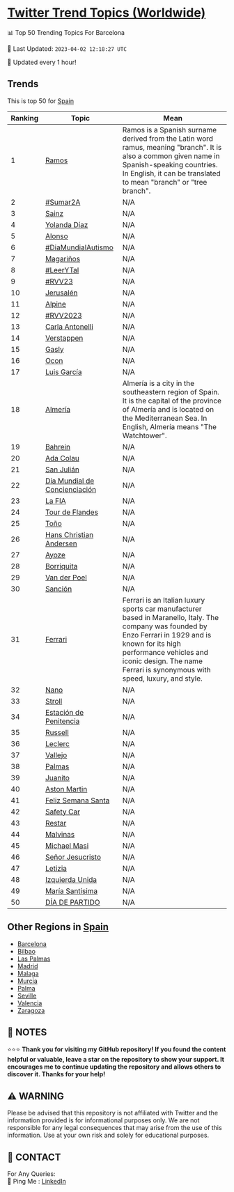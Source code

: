 [Twitter Trend Topics (Worldwide)](https://github.com/ErcinDedeoglu/Twitter-Trend-Topics)
==========


📊 Top 50 Trending Topics For Barcelona

📆 Last Updated: `2023-04-02 12:18:27 UTC`

🔧 Updated every 1 hour!


## Trends

This is top 50 for [Spain](</Spain>)

| Ranking | Topic | Mean |
| ------- | ------------ | ------------ |
| 1 | [Ramos](http://twitter.com/search?q=Ramos) | Ramos is a Spanish surname derived from the Latin word ramus, meaning "branch". It is also a common given name in Spanish-speaking countries. In English, it can be translated to mean "branch" or "tree branch". |
| 2 | [#Sumar2A](http://twitter.com/search?q=%23Sumar2A) | N/A |
| 3 | [Sainz](http://twitter.com/search?q=Sainz) | N/A |
| 4 | [Yolanda Díaz](http://twitter.com/search?q=Yolanda+D%c3%adaz) | N/A |
| 5 | [Alonso](http://twitter.com/search?q=Alonso) | N/A |
| 6 | [#DiaMundialAutismo](http://twitter.com/search?q=%23DiaMundialAutismo) | N/A |
| 7 | [Magariños](http://twitter.com/search?q=Magari%c3%b1os) | N/A |
| 8 | [#LeerYTal](http://twitter.com/search?q=%23LeerYTal) | N/A |
| 9 | [#RVV23](http://twitter.com/search?q=%23RVV23) | N/A |
| 10 | [Jerusalén](http://twitter.com/search?q=Jerusal%c3%a9n) | N/A |
| 11 | [Alpine](http://twitter.com/search?q=Alpine) | N/A |
| 12 | [#RVV2023](http://twitter.com/search?q=%23RVV2023) | N/A |
| 13 | [Carla Antonelli](http://twitter.com/search?q=Carla+Antonelli) | N/A |
| 14 | [Verstappen](http://twitter.com/search?q=Verstappen) | N/A |
| 15 | [Gasly](http://twitter.com/search?q=Gasly) | N/A |
| 16 | [Ocon](http://twitter.com/search?q=Ocon) | N/A |
| 17 | [Luis García](http://twitter.com/search?q=Luis+Garc%c3%ada) | N/A |
| 18 | [Almería](http://twitter.com/search?q=Almer%c3%ada) | Almería is a city in the southeastern region of Spain. It is the capital of the province of Almería and is located on the Mediterranean Sea. In English, Almería means "The Watchtower". |
| 19 | [Bahrein](http://twitter.com/search?q=Bahrein) | N/A |
| 20 | [Ada Colau](http://twitter.com/search?q=Ada+Colau) | N/A |
| 21 | [San Julián](http://twitter.com/search?q=San+Juli%c3%a1n) | N/A |
| 22 | [Día Mundial de Concienciación](http://twitter.com/search?q=D%c3%ada+Mundial+de+Concienciaci%c3%b3n) | N/A |
| 23 | [La FIA](http://twitter.com/search?q=La+FIA) | N/A |
| 24 | [Tour de Flandes](http://twitter.com/search?q=Tour+de+Flandes) | N/A |
| 25 | [Toño](http://twitter.com/search?q=To%c3%b1o) | N/A |
| 26 | [Hans Christian Andersen](http://twitter.com/search?q=Hans+Christian+Andersen) | N/A |
| 27 | [Ayoze](http://twitter.com/search?q=Ayoze) | N/A |
| 28 | [Borriquita](http://twitter.com/search?q=Borriquita) | N/A |
| 29 | [Van der Poel](http://twitter.com/search?q=Van+der+Poel) | N/A |
| 30 | [Sanción](http://twitter.com/search?q=Sanci%c3%b3n) | N/A |
| 31 | [Ferrari](http://twitter.com/search?q=Ferrari) | Ferrari is an Italian luxury sports car manufacturer based in Maranello, Italy. The company was founded by Enzo Ferrari in 1929 and is known for its high performance vehicles and iconic design. The name Ferrari is synonymous with speed, luxury, and style. |
| 32 | [Nano](http://twitter.com/search?q=Nano) | N/A |
| 33 | [Stroll](http://twitter.com/search?q=Stroll) | N/A |
| 34 | [Estación de Penitencia](http://twitter.com/search?q=Estaci%c3%b3n+de+Penitencia) | N/A |
| 35 | [Russell](http://twitter.com/search?q=Russell) | N/A |
| 36 | [Leclerc](http://twitter.com/search?q=Leclerc) | N/A |
| 37 | [Vallejo](http://twitter.com/search?q=Vallejo) | N/A |
| 38 | [Palmas](http://twitter.com/search?q=Palmas) | N/A |
| 39 | [Juanito](http://twitter.com/search?q=Juanito) | N/A |
| 40 | [Aston Martin](http://twitter.com/search?q=Aston+Martin) | N/A |
| 41 | [Feliz Semana Santa](http://twitter.com/search?q=Feliz+Semana+Santa) | N/A |
| 42 | [Safety Car](http://twitter.com/search?q=Safety+Car) | N/A |
| 43 | [Restar](http://twitter.com/search?q=Restar) | N/A |
| 44 | [Malvinas](http://twitter.com/search?q=Malvinas) | N/A |
| 45 | [Michael Masi](http://twitter.com/search?q=Michael+Masi) | N/A |
| 46 | [Señor Jesucristo](http://twitter.com/search?q=Se%c3%b1or+Jesucristo) | N/A |
| 47 | [Letizia](http://twitter.com/search?q=Letizia) | N/A |
| 48 | [Izquierda Unida](http://twitter.com/search?q=Izquierda+Unida) | N/A |
| 49 | [María Santísima](http://twitter.com/search?q=Mar%c3%ada+Sant%c3%adsima) | N/A |
| 50 | [DÍA DE PARTIDO](http://twitter.com/search?q=D%c3%8dA+DE+PARTIDO) | N/A |



## Other Regions in [Spain](</Spain>)

* [Barcelona](</Spain/Barcelona.md>)
* [Bilbao](</Spain/Bilbao.md>)
* [Las Palmas](</Spain/Las Palmas.md>)
* [Madrid](</Spain/Madrid.md>)
* [Malaga](</Spain/Malaga.md>)
* [Murcia](</Spain/Murcia.md>)
* [Palma](</Spain/Palma.md>)
* [Seville](</Spain/Seville.md>)
* [Valencia](</Spain/Valencia.md>)
* [Zaragoza](</Spain/Zaragoza.md>)



## 📝 NOTES

⭐⭐⭐ **Thank you for visiting my GitHub repository! If you found the content helpful or valuable, leave a star on the repository to show your support. It encourages me to continue updating the repository and allows others to discover it. Thanks for your help!**


## ⚠️ WARNING

Please be advised that this repository is not affiliated with Twitter and the information provided is for informational purposes only. We are not responsible for any legal consequences that may arise from the use of this information. Use at your own risk and solely for educational purposes.


## 📨 CONTACT

 For Any Queries:  
            🏓 Ping Me : [LinkedIn](https://www.linkedin.com/in/ercindedeoglu/)
